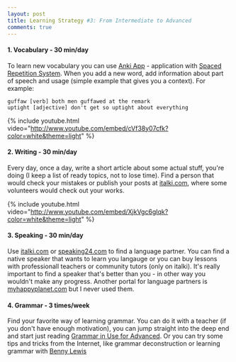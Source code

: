 ```yaml
---
layout: post
title: Learning Strategy #3: From Intermediate to Advanced
comments: true
---
```



#### 1. Vocabulary - 30 min/day

To learn new vocabulary you can use [Anki App](https://www.ankiapp.com/) - application with [Spaced Repetition System](https://en.wikipedia.org/wiki/Spaced_repetition). When you add a new word, add information about part of speech and usage (simple example that gives you a context). For example:

	guffaw [verb] both men guffawed at the remark
	uptight [adjective] don't get so uptight about everything

{% include youtube.html video="http://www.youtube.com/embed/cVf38y07cfk?color=white&theme=light" %}

#### 2. Writing - 30 min/day

Every day, once a day, write a short article about some actual stuff, you're doing (I keep a list of ready topics, not to lose time). Find a person that would check your mistakes or publish your posts at [italki.com](https://www.italki.com), where some volunteers would check out your works.

{% include youtube.html video="http://www.youtube.com/embed/XjkVgc6gIqk?color=white&theme=light" %}

#### 3. Speaking - 30 min/day

Use [italki.com](https://www.italki.com) or [speaking24.com](http://speaking24.com/) to find a language partner. You can find a native speaker that wants to learn you langauge or you can buy lessons with professionall teachers or community tutors (only on italki). It's really important to find a speaker that's better than you - in other way you wouldn't make any progress. Another portal for language partners is [myhappyplanet.com](http://www.myhappyplanet.com/index.php) but I never used them.

#### 4. Grammar - 3 times/week

Find your favorite way of learning grammar. You can do it with a teacher (if you don't have enough motivation), you can jump straight into the deep end and start just reading [Grammar in Use for Advanced](http://www.slideshare.net/Marinalandia/advanced-grammar-in-use-3rd-edition). Or you can try some tips and tricks from the Internet, like grammar deconstruction or learning grammar with [Benny Lewis](http://www.fluentin3months.com/grammar/)